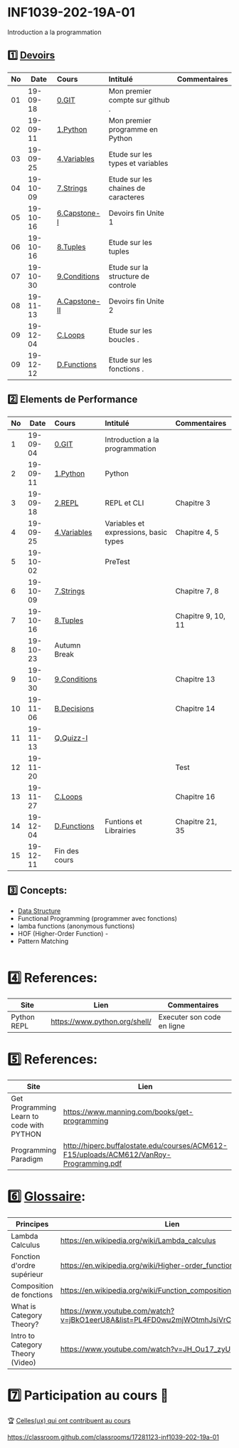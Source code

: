 # INF1039-202-19A-01

Introduction a la programmation

## :one: [Devoirs](Devoirs)
|No| Date   | Cours                                          | Intitulé                                |  Commentaires    |
|--|--------|:-----------------------------------------------|:----------------------------------------|:-----------------|
|01|19-09-18|[0.GIT](0.GIT#Participation)                    | Mon premier compte sur github .         |                  |
|02|19-09-11|[1.Python](1.Python/Participation.md)           | Mon premier programme en Python         |                  |
|03|19-09-25|[4.Variables](4.Variables/Participation.md)     | Etude sur les types et variables        |                  |
|04|19-10-09|[7.Strings](7.Strings/Participation.md)         | Etude sur les chaines de caracteres     |                  |
|05|19-10-16|[6.Capstone-I](6.Capstone-I/Participation.md)   | Devoirs fin Unite 1                     |                  |
|06|19-10-16|[8.Tuples](8.Tuples/Participation.md)           | Etude sur les tuples                    |                  |
|07|19-10-30|[9.Conditions](9.Conditions/Participation.md)   | Etude sur la structure de controle      |                  |
|08|19-11-13|[A.Capstone-II](A.Capstone-II/Participation.md) | Devoirs fin Unite 2                     |                  |
|09|19-12-04|[C.Loops](C.Loops/Participation.md)             | Etude sur les boucles .                 |                  |
|09|19-12-12|[D.Functions](D.Functions/Participation.md)     | Etude sur les fonctions .               |                  |


## :two: Elements de Performance

|No| Date   | Cours                    | Intitulé                                |  Commentaires     |
|--|--------|:---------------------------|:----------------------------------------|:------------------|
| 1|19-09-04|[0.GIT](0.GIT)              | Introduction a la programmation         |                   |
| 2|19-09-11|[1.Python](1.Python)        | Python                                  |                   |
| 3|19-09-18|[2.REPL](2.REPL)            | REPL et CLI                             | Chapitre 3        |
| 4|19-09-25|[4.Variables](4.Variables)  | Variables et expressions, basic types   | Chapitre 4, 5     |
| 5|19-10-02|                            |  PreTest                                |                   |
| 6|19-10-09|[7.Strings](7.Strings)      |                                         | Chapitre 7, 8     |
| 7|19-10-16|[8.Tuples](8.Tuples)        |                                         | Chapitre 9, 10, 11|
| 8|19-10-23| Autumn Break               |                                         |                   |
| 9|19-10-30|[9.Conditions](9.Conditions)|                                         | Chapitre 13       |
|10|19-11-06|[B.Decisions](B.Decisions)  |                                         | Chapitre 14       |
|11|19-11-13|[Q.Quizz-I](Q.Quizz-I)      |                                         |                   |
|12|19-11-20|                            |                                         | Test              |
|13|19-11-27|[C.Loops](C.Loops)          |                                         | Chapitre 16       |
|14|19-12-04|[D.Functions](D.Functions)  |  Funtions et Librairies                 | Chapitre 21, 35   |
|15|19-12-11| Fin des cours              |                                         |                   |


## :three: Concepts:

- [Data Structure](https://twitter.github.io/scala_school/collections.html)
- Functional Programming (programmer avec fonctions)
- lamba functions (anonymous functions)
- HOF (Higher-Order Function) - 
- Pattern Matching

```
```

# :four: References:

|Site                                      | Lien                                         |  Commentaires                |
|------------------------------------------|----------------------------------------------|------------------------------|
| Python REPL                              |  https://www.python.org/shell/               |  Executer son code en ligne  |



# :five: References:

|Site                                       | Lien                                          |  Commentaires    |
|-------------------------------------------|-----------------------------------------------|------------------|
| Get Programming Learn to code with PYTHON | https://www.manning.com/books/get-programming | :ledger: Book    |
| Programming Paradigm                      | http://hiperc.buffalostate.edu/courses/ACM612-F15/uploads/ACM612/VanRoy-Programming.pdf |


# :six: [Glossaire](https://docs.scala-lang.org/glossary/):

| Principes                       | Lien                                               |
|---------------------------------|----------------------------------------------------|
| Lambda Calculus                 |https://en.wikipedia.org/wiki/Lambda_calculus       |
| Fonction d'ordre supérieur      |https://en.wikipedia.org/wiki/Higher-order_function |
| Composition de fonctions        |https://en.wikipedia.org/wiki/Function_composition  |
| What is Category Theory?        |https://www.youtube.com/watch?v=jBkO1eerU8A&list=PL4FD0wu2mjWOtmhJsiVrCpzOAk42uhdz8|
| Intro to Category Theory (Video)|https://www.youtube.com/watch?v=JH_Ou17_zyU         |

# :seven: Participation au cours :clap:
:trophy: <a href="https://github.com/CollegeBoreal/INF1039-202-19A-01/graphs/contributors">Celles(ux) qui ont contribuent au cours</a>


https://classroom.github.com/classrooms/17281123-inf1039-202-19a-01
